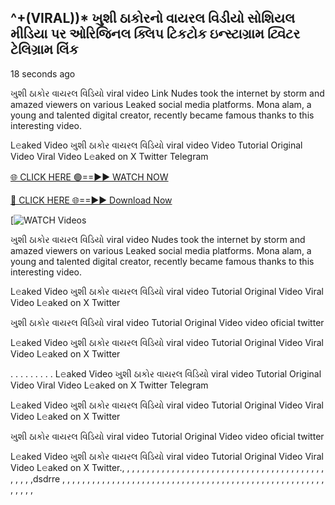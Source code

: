 ## ^+(VIRAL))* ખુશી ઠાકોરનો વાયરલ વિડીયો સોશિયલ મીડિયા પર ઓરિજિનલ ક્લિપ ટિકટોક ઇન્સ્ટાગ્રામ ટ્વિટર ટેલિગ્રામ લિંક

18 seconds ago

ખુશી ઠાકોર વાયરલ વિડિયો viral video Link Nudes took the internet by storm and amazed viewers on various Leaked social media platforms. Mona alam, a young and talented digital creator, recently became famous thanks to this interesting video.

L𝚎aked Video ખુશી ઠાકોર વાયરલ વિડિયો viral video Video Tutorial Original Video Viral Video L𝚎aked on X Twitter Telegram


[🌐 CLICK HERE 🟢==►► WATCH NOW](https://cutt.ly/te57wshS)

[🔴 CLICK HERE 🌐==►► Download Now](https://cutt.ly/te57wshS)

[![WATCH Videos](https://cutt.ly/te57wshS)


ખુશી ઠાકોર વાયરલ વિડિયો viral video Nudes took the internet by storm and amazed viewers on various Leaked social media platforms. Mona alam, a young and talented digital creator, recently became famous thanks to this interesting video.

L𝚎aked Video ખુશી ઠાકોર વાયરલ વિડિયો viral video Tutorial Original Video Viral Video L𝚎aked on X Twitter

ખુશી ઠાકોર વાયરલ વિડિયો viral video Tutorial Original Video video oficial twitter

L𝚎aked Video ખુશી ઠાકોર વાયરલ વિડિયો viral video Tutorial Original Video Viral Video L𝚎aked on X Twitter

. . . . . . . . . L𝚎aked Video ખુશી ઠાકોર વાયરલ વિડિયો viral video Tutorial Original Video Viral Video L𝚎aked on X Twitter Telegram

L𝚎aked Video ખુશી ઠાકોર વાયરલ વિડિયો viral video Tutorial Original Video Viral Video L𝚎aked on X Twitter

ખુશી ઠાકોર વાયરલ વિડિયો viral video Tutorial Original Video video oficial twitter

L𝚎aked Video ખુશી ઠાકોર વાયરલ વિડિયો viral video Tutorial Original Video Viral Video L𝚎aked on X Twitter., , , , , , , , , , , , , , , , , , , , , , , , , , , , , , , , , , , , , , , ,
,
,
,
,
,
,dsdrre
,
,
,
,
,
,
,
,
,
,
,
,
,
,
,
,
,
,
,
,
,
,
,
,
,
,
,
,
,
,
,
,
,
,
,
,
,
,
,
,
,
,
,
,
,
,
,
,
,
,
,
,
,
,
,
,
,
,
